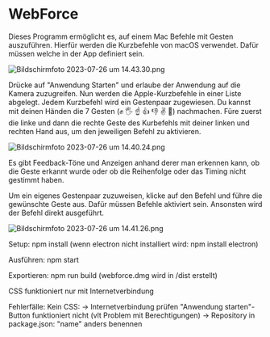 # WebForce
Dieses Programm ermöglicht es, auf einem Mac Befehle mit Gesten auszuführen.
Hierfür werden die Kurzbefehle von macOS verwendet. Dafür müssen welche in der
App definiert sein.

![Bildschirm­foto 2023-07-26 um 14.43.30.png](..%2F..%2F..%2F..%2Fvar%2Ffolders%2Fpj%2Fkl0ln0b105d65f8qv3r9h43c0000gn%2FT%2FTemporaryItems%2FNSIRD_screencaptureui_zhnq5Z%2FBildschirm%C2%ADfoto%202023-07-26%20um%2014.43.30.png)

Drücke auf "Anwendung Starten" und erlaube der Anwendung auf die Kamera zuzugreifen. Nun werden die Apple-Kurzbefehle in einer Liste abgelegt. Jedem Kurzbefehl wird ein Gestenpaar zugewiesen. Du kannst mit deinen Händen die 7 Gesten (✊ 🖐 ☝ 👍 👎 ✌ 🤟) nachmachen. Füre zuerst die linke und dann die rechte Geste des Kurbefehls mit deiner linken und rechten Hand aus, um den jeweiligen Befehl zu aktivieren.

![Bildschirm­foto 2023-07-26 um 14.40.24.png](..%2F..%2F..%2F..%2Fvar%2Ffolders%2Fpj%2Fkl0ln0b105d65f8qv3r9h43c0000gn%2FT%2FTemporaryItems%2FNSIRD_screencaptureui_pCYb1c%2FBildschirm%C2%ADfoto%202023-07-26%20um%2014.40.24.png)

Es gibt Feedback-Töne und Anzeigen anhand derer man erkennen kann, ob die Geste erkannt wurde oder ob die Reihenfolge oder das Timing nicht gestimmt haben.  

Um ein eigenes Gestenpaar zuzuweisen, klicke auf den Befehl und führe die gewünschte Geste aus. Dafür müssen Befehle aktiviert sein. Ansonsten wird der Befehl direkt ausgeführt.

![Bildschirm­foto 2023-07-26 um 14.41.26.png](..%2F..%2F..%2F..%2Fvar%2Ffolders%2Fpj%2Fkl0ln0b105d65f8qv3r9h43c0000gn%2FT%2FTemporaryItems%2FNSIRD_screencaptureui_Dfedcq%2FBildschirm%C2%ADfoto%202023-07-26%20um%2014.41.26.png)


Setup: npm install (wenn electron nicht installiert wird: npm install electron)

Ausführen: npm start

Exportieren: npm run build
(webforce.dmg wird in /dist erstellt)

CSS funktioniert nur mit Internetverbindung

Fehlerfälle:
Kein CSS:
    -> Internetverbindung prüfen
"Anwendung starten"-Button funktioniert nicht (vlt Problem mit Berechtigungen)
    -> Repository in package.json: "name" anders benennen